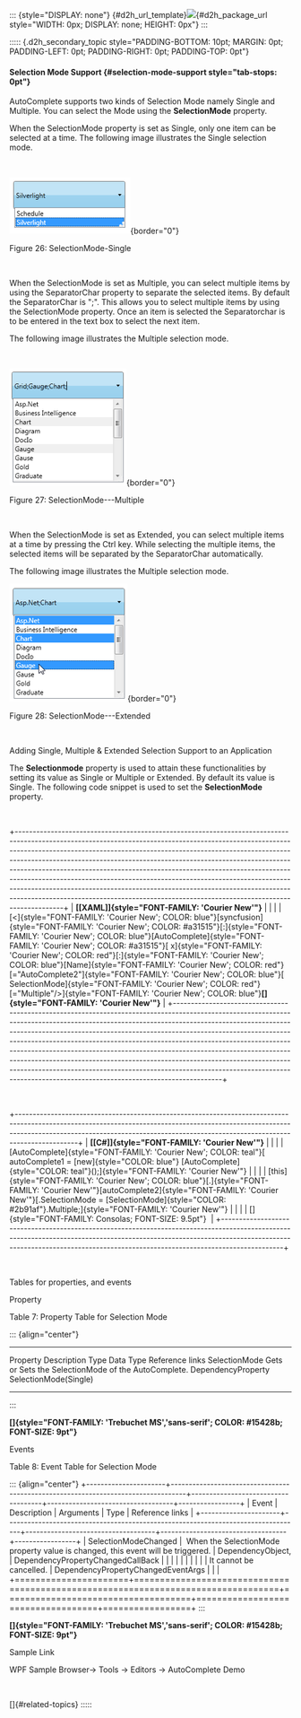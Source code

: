 ::: {style="DISPLAY: none"}
[](ms-xhelp:///?Id=d2h_url_template){#d2h_url_template}![](!package_url!){#d2h_package_url style="WIDTH: 0px; DISPLAY: none; HEIGHT: 0px"}
:::

::::: {.d2h_secondary_topic style="PADDING-BOTTOM: 10pt; MARGIN: 0pt; PADDING-LEFT: 0pt; PADDING-RIGHT: 0pt; PADDING-TOP: 0pt"}
#### Selection Mode Support {#selection-mode-support style="tab-stops: 0pt"}

AutoComplete supports two kinds of Selection Mode namely Single and Multiple. You can select the Mode using the **SelectionMode** property.

When the SelectionMode property is set as Single, only one item can be selected at a time. The following image illustrates the Single selection mode.

 

![Description: C:\\Users\\Dhileep\\Desktop\\Vol4-Documentation\\ScreenShots\\WPF-AC\\SingleSelection.png](ImagesExt/image30_30.png){border="0"}

Figure 26: SelectionMode-Single

 

When the SelectionMode is set as Multiple, you can select multiple items by using the SeparatorChar property to separate the selected items. By default the SeparatorChar is ";". This allows you to select multiple items by using the SelectionMode property. Once an item is selected the Separatorchar is to be entered in the text box to select the next item.

The following image illustrates the Multiple selection mode.

 

![Description: C:\\Users\\Dhileep\\Desktop\\Vol4-Documentation\\ScreenShots\\WPF-AC\\MultipleSelection.png](ImagesExt/image30_31.png){border="0"}

Figure 27: SelectionMode---Multiple

 

When the SelectionMode is set as Extended, you can select multiple items at a time by pressing the Ctrl key. While selecting the multiple items, the selected items will be separated by the SeparatorChar automatically.

The following image illustrates the Multiple selection mode.

![Description: C:\\Users\\Dhileep\\Desktop\\Vol4-Documentation\\ScreenShots\\WPF-AC\\ExtendedSelection.png](ImagesExt/image30_32.png){border="0"}

Figure 28: SelectionMode---Extended

 

Adding Single, Multiple & Extended Selection Support to an Application

The **Selectionmode** property is used to attain these functionalities by setting its value as Single or Multiple or Extended. By default its value is Single. The following code snippet is used to set the **SelectionMode** property.

 

+-------------------------------------------------------------------------------------------------------------------------------------------------------------------------------------------------------------------------------------------------------------------------------------------------------------------------------------------------------------------------------------------------------------------------------------------------------------------------------------------------------------------------------------------------------------------------------------------------------------------------------------------------------------+
| **[\[XAML\]]{style="FONT-FAMILY: 'Courier New'"}**                                                                                                                                                                                                                                                                                                                                                                                                                                                                                                                                                                                                          |
|                                                                                                                                                                                                                                                                                                                                                                                                                                                                                                                                                                                                                                                             |
| [\<]{style="FONT-FAMILY: 'Courier New'; COLOR: blue"}[syncfusion]{style="FONT-FAMILY: 'Courier New'; COLOR: #a31515"}[:]{style="FONT-FAMILY: 'Courier New'; COLOR: blue"}[AutoComplete]{style="FONT-FAMILY: 'Courier New'; COLOR: #a31515"}[ x]{style="FONT-FAMILY: 'Courier New'; COLOR: red"}[:]{style="FONT-FAMILY: 'Courier New'; COLOR: blue"}[Name]{style="FONT-FAMILY: 'Courier New'; COLOR: red"}[=\"AutoComplete2\"]{style="FONT-FAMILY: 'Courier New'; COLOR: blue"}[ SelectionMode]{style="FONT-FAMILY: 'Courier New'; COLOR: red"}[=\"Multiple\"/\>]{style="FONT-FAMILY: 'Courier New'; COLOR: blue"}**[]{style="FONT-FAMILY: 'Courier New'"}** |
+-------------------------------------------------------------------------------------------------------------------------------------------------------------------------------------------------------------------------------------------------------------------------------------------------------------------------------------------------------------------------------------------------------------------------------------------------------------------------------------------------------------------------------------------------------------------------------------------------------------------------------------------------------------+

 

+-----------------------------------------------------------------------------------------------------------------------------------------------------------------------------------------------------------------------------------------------------------+
| **[\[C#\]]{style="FONT-FAMILY: 'Courier New'"}**                                                                                                                                                                                                          |
|                                                                                                                                                                                                                                                           |
| [AutoComplete]{style="FONT-FAMILY: 'Courier New'; COLOR: teal"}[ autoComplete1 = [new]{style="COLOR: blue"} [AutoComplete]{style="COLOR: teal"}();]{style="FONT-FAMILY: 'Courier New'"}                                                                   |
|                                                                                                                                                                                                                                                           |
| [this]{style="FONT-FAMILY: 'Courier New'; COLOR: blue"}[.]{style="FONT-FAMILY: 'Courier New'"}[autoComplete2]{style="FONT-FAMILY: 'Courier New'"}[.SelectionMode = [SelectionMode]{style="COLOR: #2b91af"}.Multiple;]{style="FONT-FAMILY: 'Courier New'"} |
|                                                                                                                                                                                                                                                           |
| []{style="FONT-FAMILY: Consolas; FONT-SIZE: 9.5pt"}                                                                                                                                                                                                       |
+-----------------------------------------------------------------------------------------------------------------------------------------------------------------------------------------------------------------------------------------------------------+

 

Tables for properties, and events

Property

Table 7: Property Table for Selection Mode

::: {align="center"}
  --------------- ----------------------------------------------------- -------------------- ----------------------- -----------------
  Property        Description                                           Type                 Data Type               Reference links
  SelectionMode   Gets or Sets the SelectionMode of the AutoComplete.   DependencyProperty   SelectionMode(Single)   
  --------------- ----------------------------------------------------- -------------------- ----------------------- -----------------
:::

**[]{style="FONT-FAMILY: 'Trebuchet MS','sans-serif'; COLOR: #15428b; FONT-SIZE: 9pt"}** 

Events

Table 8: Event Table for Selection Mode

::: {align="center"}
+----------------------+----------------------------------------------------------------------------------+------------------------------------+-----------------------------------+-----------------+
| Event                | Description                                                                      | Arguments                          | Type                              | Reference links |
+----------------------+----------------------------------------------------------------------------------+------------------------------------+-----------------------------------+-----------------+
| SelectionModeChanged |  When the SelectionMode property value is changed, this event will be triggered. | DependencyObject,                  | DependencyPropertyChangedCallBack |                 |
|                      |                                                                                  |                                    |                                   |                 |
|                      | It cannot be cancelled.                                                          | DependencyPropertyChangedEventArgs |                                   |                 |
+======================+==================================================================================+====================================+===================================+=================+
:::

**[]{style="FONT-FAMILY: 'Trebuchet MS','sans-serif'; COLOR: #15428b; FONT-SIZE: 9pt"}** 

Sample Link

WPF Sample Browser-\> Tools -\> Editors -\> AutoComplete Demo

 

[]{#related-topics}
:::::
